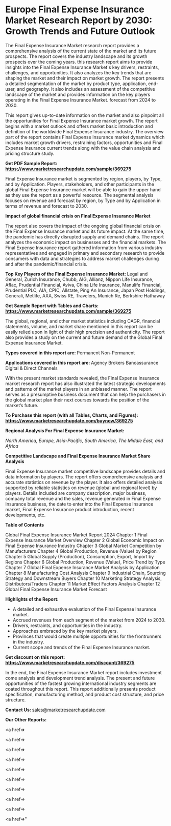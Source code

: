 # Europe Final Expense Insurance Market Research Report by 2030: Growth Trends and Future Outlook

The Final Expense Insurance Market research report provides a comprehensive analysis of the current state of the market and its future prospects. The report covers the industry landscape and its growth prospects over the coming years. this research report aims to provide insights into the Final Expense Insurance Market's key drivers, restraints, challenges, and opportunities. It also analyzes the key trends that are shaping the market and their impact on market growth. The report presents a detailed segmentation of the market by product type, application, end-user, and geography. It also includes an assessment of the competitive landscape of the market and provides information on the key players operating in the Final Expense Insurance Market. forecast from 2024 to 2030.

This report gives up-to-date information on the market and also pinpoint all the opportunities for Final Expense Insurance market growth. The report begins with a market outlook and offers market basic introduction and definition of the worldwide Final Expense Insurance industry. The overview part of the report contains Final Expense Insurance market dynamics which includes market growth drivers, restraining factors, opportunities and Final Expense Insurance current trends along with the value chain analysis and pricing structure study.

<strong><b>Get PDF Sample Report: <a href=https://www.marketresearchupdate.com/sample/369275>https://www.marketresearchupdate.com/sample/369275</a></b></strong>

Final Expense Insurance market is segmented by region, players, by Type, and by Application. Players, stakeholders, and other participants in the global Final Expense Insurance market will be able to gain the upper hand as they use the report as a powerful resource. The segmental analysis focuses on revenue and forecast by region, by Type and by Application in terms of revenue and forecast to 2030.

<strong><b>Impact of global financial crisis on Final Expense Insurance Market</b></strong>

The report also covers the impact of the ongoing global financial crisis on the Final Expense Insurance market and its future impact. At the same time, the pandemic has directly disrupted supply and demand chains. The report analyzes the economic impact on businesses and the financial markets. The Final Expense Insurance report gathered information from various industry representatives and engaged in primary and secondary research to provide consumers with data and strategies to address market challenges during and after the pandemic/financial crisis.

<strong><b>Top Key Players of the Final Expense Insurance Market:
</b></strong>Legal and General, Zurich Insurance, Chubb, AIG, Allianz, Nippon Life Insurance, Aflac, Prudential Financial, Aviva, China Life Insurance, Manulife Financial, Prudential PLC, AIA, CPIC, Allstate, Ping An Insurance, Japan Post Holdings, Generali, Metlife, AXA, Swiss RE, Travelers, Munich Re, Berkshire Hathaway<strong><b>
</b></strong>

<strong><b>Get Sample Report with Tables and Charts: <a href=https://www.marketresearchupdate.com/sample/369275>https://www.marketresearchupdate.com/sample/369275</a></b></strong>

The global, regional, and other market statistics including CAGR, financial statements, volume, and market share mentioned in this report can be easily relied upon in light of their high precision and authenticity. The report also provides a study on the current and future demand of the Global Final Expense Insurance Market.

<strong><b>Types covered in this report are:
</b></strong>Permanent
Non-Permanent<strong><b>
</b></strong>

<strong><b>Applications covered in this report are:
</b></strong>Agency
Brokers
Bancassurance
Digital & Direct Channels<strong><b>
</b></strong>

With the present market standards revealed, the Final Expense Insurance market research report has also illustrated the latest strategic developments and patterns of the market players in an unbiased manner. The report serves as a presumptive business document that can help the purchasers in the global market plan their next courses towards the position of the market’s future.

<strong><b>To Purchase this report (with all Tables, Charts, and Figures): <a href=https://www.marketresearchupdate.com/buynow/369275>https://www.marketresearchupdate.com/buynow/369275</a></b></strong>

<strong><b>Regional Analysis For Final Expense Insurance Market:</b></strong>

<em><i>North America, Europe, Asia-Pacific, South America, The Middle East, and Africa</i></em>

<strong><b>Competitive Landscape and Final Expense Insurance Market Share Analysis</b></strong>

Final Expense Insurance market competitive landscape provides details and data information by players. The report offers comprehensive analysis and accurate statistics on revenue by the player. It also offers detailed analysis supported by reliable statistics on revenue (global and regional level) by players. Details included are company description, major business, company total revenue and the sales, revenue generated in Final Expense Insurance business, the date to enter into the Final Expense Insurance market, Final Expense Insurance product introduction, recent developments, etc.

<strong><b>Table of Contents</b></strong>

Global Final Expense Insurance Market Report 2024
Chapter 1 Final Expense Insurance Market Overview
Chapter 2 Global Economic Impact on Final Expense Insurance Industry
Chapter 3 Global Market Competition by Manufacturers
Chapter 4 Global Production, Revenue (Value) by Region
Chapter 5 Global Supply (Production), Consumption, Export, Import by Regions
Chapter 6 Global Production, Revenue (Value), Price Trend by Type
Chapter 7 Global Final Expense Insurance Market Analysis by Application
Chapter 8 Manufacturing Cost Analysis
Chapter 9 Industrial Chain, Sourcing Strategy and Downstream Buyers
Chapter 10 Marketing Strategy Analysis, Distributors/Traders
Chapter 11 Market Effect Factors Analysis
Chapter 12 Global Final Expense Insurance Market Forecast

<strong><b>Highlights of the Report:</b></strong>

- A detailed and exhaustive evaluation of the Final Expense Insurance market.
- Accrued revenues from each segment of the market from 2024 to 2030.
- Drivers, restraints, and opportunities in the industry.
- Approaches embraced by the key market players.
- Provinces that would create multiple opportunities for the frontrunners in the industry.
- Current scope and trends of the Final Expense Insurance market.

<strong><b>Get discount on this report: <a href=https://www.marketresearchupdate.com/discount/369275>https://www.marketresearchupdate.com/discount/369275</a></b></strong>

In the end, the Final Expense Insurance Market report includes investment come analysis and development trend analysis. The present and future opportunities of the fastest growing international industry segments are coated throughout this report. This report additionally presents product specification, manufacturing method, and product cost structure, and price structure.

<strong><b>Contact Us:
</b></strong>sales@marketresearchupdate.com

<strong>Our Other Reports:</strong>

<a href=></a>

<a href=></a>

<a href=></a>

<a href=></a>

<a href=></a>

<a href=></a>

<a href=></a>

<a href=></a>

<a href=></a>

<a href=></a>"
